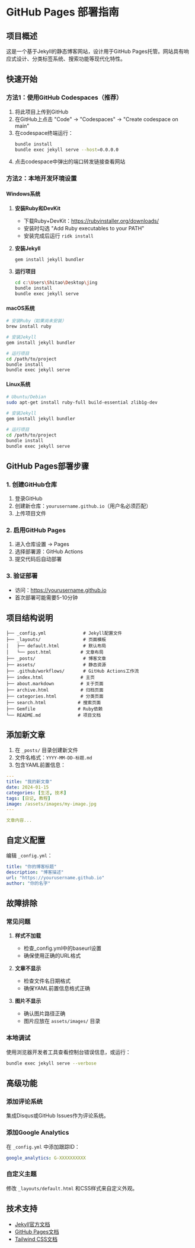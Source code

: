 # GitHub Pages 部署指南

## 项目概述

这是一个基于Jekyll的静态博客网站，设计用于GitHub Pages托管。网站具有响应式设计、分类标签系统、搜索功能等现代化特性。

## 快速开始

### 方法1：使用GitHub Codespaces（推荐）

1. 将此项目上传到GitHub
2. 在GitHub上点击 "Code" → "Codespaces" → "Create codespace on main"
3. 在codespace终端运行：
   ```bash
   bundle install
   bundle exec jekyll serve --host=0.0.0.0
   ```
4. 点击codespace中弹出的端口转发链接查看网站

### 方法2：本地开发环境设置

#### Windows系统

1. **安装Ruby和DevKit**
   - 下载Ruby+DevKit：https://rubyinstaller.org/downloads/
   - 安装时勾选 "Add Ruby executables to your PATH"
   - 安装完成后运行 `ridk install`

2. **安装Jekyll**
   ```bash
   gem install jekyll bundler
   ```

3. **运行项目**
   ```bash
   cd c:\Users\Shitao\Desktop\jing
   bundle install
   bundle exec jekyll serve
   ```

#### macOS系统

```bash
# 安装Ruby（如果尚未安装）
brew install ruby

# 安装Jekyll
gem install jekyll bundler

# 运行项目
cd /path/to/project
bundle install
bundle exec jekyll serve
```

#### Linux系统

```bash
# Ubuntu/Debian
sudo apt-get install ruby-full build-essential zlib1g-dev

# 安装Jekyll
gem install jekyll bundler

# 运行项目
cd /path/to/project
bundle install
bundle exec jekyll serve
```

## GitHub Pages部署步骤

### 1. 创建GitHub仓库

1. 登录GitHub
2. 创建新仓库：`yourusername.github.io`（用户名必须匹配）
3. 上传项目文件

### 2. 启用GitHub Pages

1. 进入仓库设置 → Pages
2. 选择部署源：GitHub Actions
3. 提交代码后自动部署

### 3. 验证部署

- 访问：https://yourusername.github.io
- 首次部署可能需要5-10分钟

## 项目结构说明

```
├── _config.yml              # Jekyll配置文件
├── _layouts/                # 页面模板
│   ├── default.html         # 默认布局
│   └── post.html           # 文章布局
├── _posts/                  # 博客文章
├── assets/                  # 静态资源
├── .github/workflows/       # GitHub Actions工作流
├── index.html              # 主页
├── about.markdown          # 关于页面
├── archive.html            # 归档页面
├── categories.html         # 分类页面
├── search.html            # 搜索页面
├── Gemfile                # Ruby依赖
└── README.md              # 项目文档
```

## 添加新文章

1. 在 `_posts/` 目录创建新文件
2. 文件名格式：`YYYY-MM-DD-标题.md`
3. 包含YAML前置信息：

```yaml
---
title: "我的新文章"
date: 2024-01-15
categories: [生活, 技术]
tags: [日记, 教程]
image: /assets/images/my-image.jpg
---

文章内容...
```

## 自定义配置

编辑 `_config.yml`：

```yaml
title: "你的博客标题"
description: "博客描述"
url: "https://yourusername.github.io"
author: "你的名字"
```

## 故障排除

### 常见问题

1. **样式不加载**
   - 检查_config.yml中的baseurl设置
   - 确保使用正确的URL格式

2. **文章不显示**
   - 检查文件名日期格式
   - 确保YAML前置信息格式正确

3. **图片不显示**
   - 确认图片路径正确
   - 图片应放在 `assets/images/` 目录

### 本地调试

使用浏览器开发者工具查看控制台错误信息，或运行：

```bash
bundle exec jekyll serve --verbose
```

## 高级功能

### 添加评论系统

集成Disqus或GitHub Issues作为评论系统。

### 添加Google Analytics

在 `_config.yml` 中添加跟踪ID：

```yaml
google_analytics: G-XXXXXXXXXX
```

### 自定义主题

修改 `_layouts/default.html` 和CSS样式来自定义外观。

## 技术支持

- [Jekyll官方文档](https://jekyllrb.com/docs/)
- [GitHub Pages文档](https://docs.github.com/en/pages)
- [Tailwind CSS文档](https://tailwindcss.com/docs)
